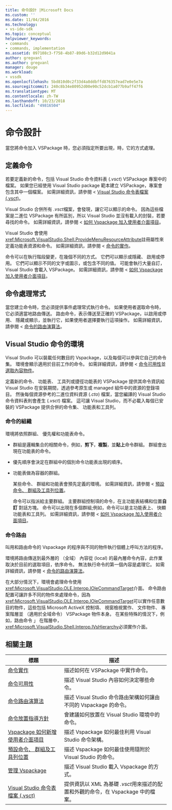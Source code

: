```yaml
---
title: 命令設計 |Microsoft Docs
ms.custom: ''
ms.date: 11/04/2016
ms.technology:
- vs-ide-sdk
ms.topic: conceptual
helpviewer_keywords:
- commands
- commands, implementation
ms.assetid: 097108c3-f758-4b87-89d6-b32d12d9041a
author: gregvanl
ms.author: gregvanl
manager: douge
ms.workload:
- vssdk
ms.openlocfilehash: 5bd810d0c2f33d4a8ddbffd876357ead7e0e5e7a
ms.sourcegitcommit: 240c8b34e80952d00e90c52dcb1a077b9aff47f6
ms.translationtype: MT
ms.contentlocale: zh-TW
ms.lasthandoff: 10/23/2018
ms.locfileid: "49816504"
---
```

# <a name="command-design"></a>命令設計
當您將命令加入 VSPackage 時，您必須指定所要出現，時，它的方式處理。  
  
## <a name="define-commands"></a>定義命令  
 若要定義新的命令，包括 Visual Studio 命令資料表 (*.vsct*) VSPackage 專案中的檔案。 如果您已經使用 Visual Studio package 範本建立 VSPackage，專案會包含其中一個檔案。 如需詳細資訊，請參閱 < [Visual Studio 命令表檔案 (.vsct)](../../extensibility/internals/visual-studio-command-table-dot-vsct-files.md)。  
  
 Visual Studio 合併所有 *.vsct*檔案，會發現，讓它可以顯示的命令。 因為這些檔案是二進位 VSPackage 有所區別，所以 Visual Studio 並沒有載入的封裝，若要尋找的命令。 如需詳細資訊，請參閱 <<c0> [ 如何 Vspackage 加入使用者介面項目](../../extensibility/internals/how-vspackages-add-user-interface-elements.md)。  
  
 Visual Studio 會使用<xref:Microsoft.VisualStudio.Shell.ProvideMenuResourceAttribute>註冊屬性來定義功能表資源和命令。 如需詳細資訊，請參閱 <<c0> [ 命令的實作](../../extensibility/internals/command-implementation.md)。  
  
 命令可以在執行階段變更，在幾個不同的方式。 它們可以顯示或隱藏、 啟用或停用。 它們可以顯示不同的文字或圖示，或包含不同的值。 可能會執行大量自訂，Visual Studio 會載入 VSPackage。 如需詳細資訊，請參閱 <<c0> [ 如何 Vspackage 加入使用者介面項目](../../extensibility/internals/how-vspackages-add-user-interface-elements.md)。  
  
## <a name="command-handlers"></a>命令處理常式  
 當您建立命令時，您必須提供事件處理常式執行命令。 如果使用者選取命令時，它必須適當地路由傳送。 路由命令，表示傳送至正確的 VSPackage，以啟用或停用、 隱藏或顯示，並執行它，如果使用者選擇要執行這項操作。 如需詳細資訊，請參閱 <<c0> [ 命令的路由演算法](../../extensibility/internals/command-routing-algorithm.md)。  
  
## <a name="visual-studio-command-environment"></a>Visual Studio 命令的環境  
 Visual Studio 可以裝載任何數目的 Vspackage，以及每個可以參與它自己的命令集。 環境會顯示適用於目前工作的命令。 如需詳細資訊，請參閱 <<c0> [ 命令可用性](../../extensibility/internals/command-availability.md)並[選取內容物件](../../extensibility/internals/selection-context-objects.md)。  
  
 定義新的命令、 功能表、 工具列或捷徑功能表的 VSPackage 提供其命令資訊給 Visual Studio 在安裝期間，透過參考原生或 managed 組件中的資源的登錄項目。 然後每個資源參考的二進位資料資源 (*.cto*) 檔案，當您編譯的 Visual Studio 命令資料表則會產生 (*.vsct*) 檔案。 這可讓 Visual Studio，而不必載入每個已安裝的 VSPackage 提供合併的命令集、 功能表和工具列。  
  
### <a name="command-organization"></a>命令的組織  
 環境將依照群組、 優先權和功能表命令。  
  
- 群組是邏輯集合的相關命令，例如，**剪下**，**複製**，並**貼上**命令群組。 群組會出現在功能表的命令。  
  
- 優先順序會決定在群組中的個別命令功能表出現的順序。  
  
- 功能表做為容器的群組。  
  
  某些命令、 群組和功能表會預先定義的環境。 如需詳細資訊，請參閱 <<c0> [ 預設命令、 群組及工具列位置](../../extensibility/internals/default-command-group-and-toolbar-placement.md)。  
  
  命令可以指派給主要群組。 主要群組控制項的命令，在主功能表結構和位置**自訂** 對話方塊。 命令可以出現在多個群組;例如，命令可以是主功能表上、 快顯功能表和工具列。 如需詳細資訊，請參閱 <<c0> [ 如何 Vspackage 加入使用者介面項目](../../extensibility/internals/how-vspackages-add-user-interface-elements.md)。  
  
### <a name="command-routing"></a>命令路由  
 叫用和路由命令的 Vspackage 的程序與不同的物件執行個體上呼叫方法的程序。  
  
 環境將路由傳送到最外層的 （全域） 內容從 (local) 的最內層命令內容，此作業取決於目前的選取項目，依序命令。 無法執行命令的第一個內容是處理它。 如需詳細資訊，請參閱 <<c0> [ 命令的路由演算法](../../extensibility/internals/command-routing-algorithm.md)。  
  
 在大部分情況下，環境會處理命令使用<xref:Microsoft.VisualStudio.OLE.Interop.IOleCommandTarget>介面。 命令路由配置可讓許多不同的物件來處理命令，因為<xref:Microsoft.VisualStudio.OLE.Interop.IOleCommandTarget>可以實作任意數目的物件，這些包括 Microsoft ActiveX 控制項、 視窗檢視實作、 文件物件、 專案階層並 （適用於全域命令） VSPackage 物件本身。 在某些特殊的情況下，例如，路由命令 」 在階層中，<xref:Microsoft.VisualStudio.Shell.Interop.IVsHierarchy>必須實作介面。  
  
## <a name="related-topics"></a>相關主題  
  
|標題|描述|  
|-----------|-----------------|  
|[命令實作](../../extensibility/internals/command-implementation.md)|描述如何在 VSPackage 中實作命令。|  
|[命令可用性](../../extensibility/internals/command-availability.md)|描述 Visual Studio 內容如何決定哪些命令。|  
|[命令路由演算法](../../extensibility/internals/command-routing-algorithm.md)|描述 Visual Studio 命令路由架構如何讓由不同的 Vspackage 的命令。|  
|[命令放置指導方針](../../extensibility/internals/command-placement-guidelines.md)|會建議如何放置在 Visual Studio 環境中的命令。|  
|[Vspackage 如何新增使用者介面項目](../../extensibility/internals/how-vspackages-add-user-interface-elements.md)|描述 Vspackage 如何最佳利用 Visual Studio 命令架構。|  
|[預設命令、 群組及工具列位置](../../extensibility/internals/default-command-group-and-toolbar-placement.md)|描述 Vspackage 如何最佳使用隨附於 Visual Studio 的命令。|  
|[管理 Vspackage](../../extensibility/managing-vspackages.md)|描述 Visual Studio 載入 Vspackage 的方式。|  
|[Visual Studio 命令表檔案 (.vsct)](../../extensibility/internals/visual-studio-command-table-dot-vsct-files.md)|提供資訊以 XML 為基礎 *.vsct*用來描述的配置和外觀的命令，在 Vspackage 中的檔案。|